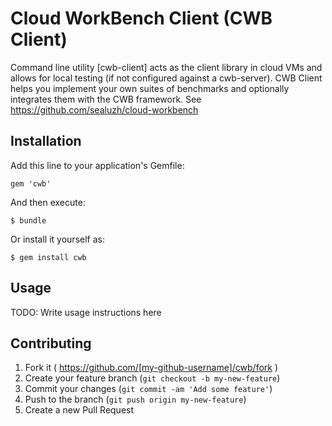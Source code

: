 # Cloud WorkBench Client (CWB Client)

Command line utility [cwb-client] acts as the client library in cloud VMs and allows for local testing (if not configured against a cwb-server).
CWB Client helps you implement your own suites of benchmarks and optionally integrates them with the CWB framework.
See https://github.com/sealuzh/cloud-workbench

## Installation

Add this line to your application's Gemfile:

    gem 'cwb'

And then execute:

    $ bundle

Or install it yourself as:

    $ gem install cwb

## Usage

TODO: Write usage instructions here

## Contributing

1. Fork it ( https://github.com/[my-github-username]/cwb/fork )
2. Create your feature branch (`git checkout -b my-new-feature`)
3. Commit your changes (`git commit -am 'Add some feature'`)
4. Push to the branch (`git push origin my-new-feature`)
5. Create a new Pull Request
